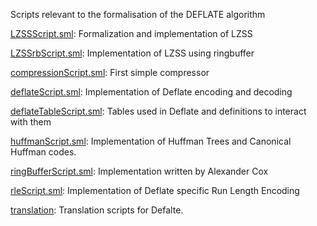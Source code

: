 Scripts relevant to the formalisation of the DEFLATE algorithm

[LZSSScript.sml](LZSSScript.sml):
Formalization and implementation of LZSS

[LZSSrbScript.sml](LZSSrbScript.sml):
Implementation of LZSS using ringbuffer

[compressionScript.sml](compressionScript.sml):
First simple compressor

[deflateScript.sml](deflateScript.sml):
Implementation of Deflate encoding and decoding

[deflateTableScript.sml](deflateTableScript.sml):
Tables used in Deflate and definitions to interact with them

[huffmanScript.sml](huffmanScript.sml):
Implementation of Huffman Trees and Canonical Huffman codes.

[ringBufferScript.sml](ringBufferScript.sml):
Implementation written by Alexander Cox

[rleScript.sml](rleScript.sml):
Implementation of Deflate specific Run Length Encoding

[translation](translation):
Translation scripts for Defalte.
